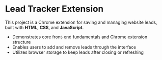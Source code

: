 # Lead Tracker Extension

This project is a Chrome extension for saving and managing website leads, built with **HTML**, **CSS**, and **JavaScript**.

- Demonstrates core front-end fundamentals and Chrome extension structure
- Enables users to add and remove leads through the interface
- Utilizes browser storage to keep leads after closing or refreshing
